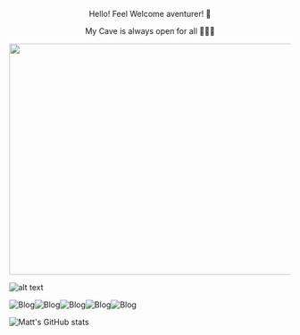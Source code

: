 <p align='Center'> Hello! Feel Welcome aventurer! 🧙 </p>
<p align='Center'>My Cave is always open for all 🔭📐🥼 </p>


<p align="center">
  <img width="736" height="414" src="http://www.fillmurray.com/460/300](https://i.pinimg.com/736x/d3/45/79/d34579ea246b57ea570339ad341ea0d4--grand-library-environment-concept.jpg)">
</p>

![alt text]()

![Blog](https://img.shields.io/badge/Python-3776AB?style=for-the-badge&logo=python&logoColor=white)![Blog](	https://img.shields.io/badge/C-00599C?style=for-the-badge&logo=c&logoColor=white)![Blog](https://img.shields.io/badge/PostgreSQL-316192?style=for-the-badge&logo=postgresql&logoColor=white)![Blog](https://img.shields.io/badge/Arch_Linux-1793D1?style=for-the-badge&logo=arch-linux&logoColor=white)![Blog](https://img.shields.io/badge/Shell_Script-121011?style=for-the-badge&logo=gnu-bash&logoColor=white) 

![Matt's GitHub stats](https://github-readme-stats.vercel.app/api?username=mestre-dos-magos&show_icons=true&theme=dark&hide_title=true)
